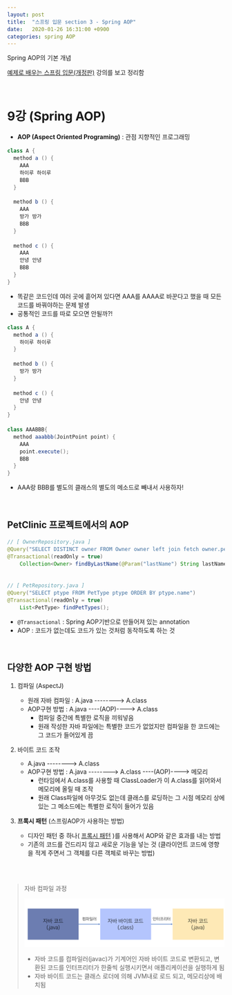 ```yaml
---
layout: post
title:  "스프링 입문 section 3 - Spring AOP"
date:   2020-01-26 16:31:00 +0900
categories: spring AOP
---
```

Spring AOP의 기본 개념

[예제로 배우는 스프링 입문(개정판)][inflearn-link] 강의를 보고 정리함

<br/>

# 9강 (Spring AOP)

* **AOP (Aspect Oriented Programing)** : 관점 지향적인 프로그래밍

```java
class A {
  method a () {
    AAA
    하이루 하이루
    BBB
  }
  
  method b () {
    AAA
    방가 방가
    BBB
  }
  
  method c () {
    AAA
    안녕 안녕
    BBB
  }
}
```

* 똑같은 코드인데 여러 곳에 흩어져 있다면 AAA를 AAAA로 바꾼다고 했을 때 모든 코드를 바꿔야하는 문제 발생
* 공통적인 코드를 따로 모으면 안될까?!

```java
class A {
  method a () {
    하이루 하이루
  }
  
  method b () {
    방가 방가
  }
  
  method c () {
    안녕 안녕
  }
}

class AAABBB{
  method aaabbb(JointPoint point) {
    AAA
    point.execute();
    BBB
  }
}
```

* AAA랑 BBB를 별도의 클래스의 별도의 메소드로 빼내서 사용하자!

<br/>

## PetClinic 프로젝트에서의 AOP

```java
// [ OwnerRepository.java ]
@Query("SELECT DISTINCT owner FROM Owner owner left join fetch owner.pets WHERE owner.lastName LIKE :lastName%")
@Transactional(readOnly = true)
    Collection<Owner> findByLastName(@Param("lastName") String lastName);


// [ PetRepository.java ]
@Query("SELECT ptype FROM PetType ptype ORDER BY ptype.name")
@Transactional(readOnly = true)
    List<PetType> findPetTypes();
```

* `@Transactional` : Spring AOP기반으로 만들어져 있는 annotation
*  AOP : 코드가 없는데도 코드가 있는 것처럼 동작하도록 하는 것 

<br/>

## 다양한 AOP 구현 방법

1. 컴파일 (AspectJ)
   * 원래 자바 컴파일 : A.java --------> A.class
   * AOP구현 방법 : A.java ----(AOP)----> A.class
     * 컴파일 중간에 특별한 로직을 끼워넣음
     * 원래 작성한 자바 파일에는 특별한 코드가 없었지만 컴파일을 한 코드에는 그 코드가 들어있게 끔

2. 바이트 코드 조작
   *  A.java --------> A.class
   * AOP구현 방법 :  A.java --------> A.class ----(AOP)----> 메모리
     * 런타임에서 A.class를 사용할 때 ClassLoader가 이 A.class를 읽어와서 메모리에 올릴 때 조작 
     * 원래 Class파일에 아무것도 없는데 클래스를 로딩하는 그 시점 메모리 상에 있는 그 메소드에는 특별한 로직이 들어가 있음
3. **프록시 패턴** (스프링AOP가 사용하는 방법)
   * 디자인 패턴 중 하나( [프록시 패턴][proxy-pattern] )를 사용해서 AOP와 같은 효과를 내는 방법
   * 기존의 코드를 건드리지 않고 새로운 기능을 넣는 것 (클라이언트 코드에 영향을 적게 주면서 그 객체를 다른 객체로 바꾸는 방법)


<br/>
<br/>

> 자바 컴파일 과정
>
> ![image-20200126161943326](/assets/image/image-20200126161943326.png)
>
> * 자바 코드를 컴파일러(javac)가 기계어인 자바 바이트 코드로 변환되고, 변환된 코드를 인터프리터가 한줄씩 실행시키면서 애플리케이션을 실행하게 됨
> * 자바 바이트 코드는 클래스 로더에 의해 JVM내로 로드 되고, 메모리상에 배치됨



[inflearn-link]:https://www.inflearn.com/course/spring_revised_edition

[proxy-pattern]:https://refactoring.guru/design-patterns/proxy